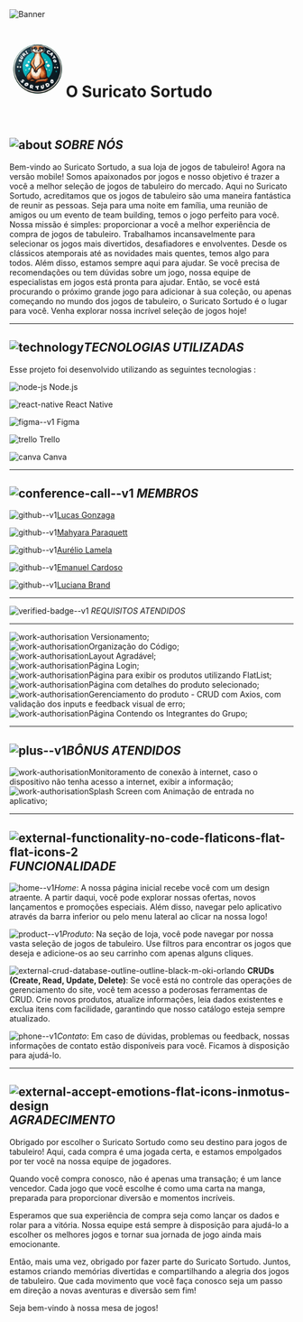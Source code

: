 <img style="width: 1030px; height: 300px; object-fit: cover;" src="https://funtasy.com.br/wp-content/uploads/2019/12/banner-full-loja-fisica-funtasy.jpg" alt="Banner">
<h1><img style="width: 100px; height: 100px; object-fit: cover;" src="https://github.com/MahyParaquett/TrabGrupoDesWeb/blob/develop/SuricatoSortudo/src/components/img/logosuricatocirc.png" alt="Banner">O Suricato Sortudo</h1>
<br/>

<img width="25" height="25" src="https://img.icons8.com/color/48/about.png" alt="about"/> *SOBRE NÓS* 
---

Bem-vindo ao Suricato Sortudo, a sua loja de jogos de tabuleiro! Agora na versão mobile! Somos apaixonados por jogos e nosso objetivo é trazer a você a melhor seleção de jogos de tabuleiro do mercado. Aqui no Suricato Sortudo, acreditamos que os jogos de tabuleiro são uma maneira fantástica de reunir as pessoas. Seja para uma noite em família, uma reunião de amigos ou um evento de team building, temos o jogo perfeito para você. Nossa missão é simples: proporcionar a você a melhor experiência de compra de jogos de tabuleiro. Trabalhamos incansavelmente para selecionar os jogos mais divertidos, desafiadores e envolventes. Desde os clássicos atemporais até as novidades mais quentes, temos algo para todos. Além disso, estamos sempre aqui para ajudar. Se você precisa de recomendações ou tem dúvidas sobre um jogo, nossa equipe de especialistas em jogos está pronta para ajudar. Então, se você está procurando o próximo grande jogo para adicionar à sua coleção, ou apenas começando no mundo dos jogos de tabuleiro, o Suricato Sortudo é o lugar para você. Venha explorar nossa incrível seleção de jogos hoje!

---

<img width="25" height="25" src="https://img.icons8.com/stickers/100/technology.png" alt="technology"/>*TECNOLOGIAS UTILIZADAS* 
---

Esse projeto foi desenvolvido utilizando as seguintes tecnologias :

<img width="48" height="48" src="https://img.icons8.com/fluency/48/node-js.png" alt="node-js"/> Node.js

<img width="48" height="48" src="https://img.icons8.com/nolan/64/react-native.png" alt="react-native"/> React Native

<img width="48" height="48" src="https://img.icons8.com/color/48/figma--v1.png" alt="figma--v1"/> Figma

<img width="48" height="48" src="https://img.icons8.com/color/48/trello.png" alt="trello"/> Trello

<img width="48" height="48" src="https://img.icons8.com/fluency/48/canva.png" alt="canva"/> Canva


---

 <img width="25" height="25" src="https://img.icons8.com/color/48/conference-call--v1.png" alt="conference-call--v1"/> *MEMBROS*
---

<img width="40" height="40" src="https://img.icons8.com/color/48/github--v1.png" alt="github--v1"/>[Lucas Gonzaga](https://github.com/olucasgon)

<img width="40" height="40" src="https://img.icons8.com/color/48/github--v1.png" alt="github--v1"/>[Mahyara Paraquett](https://github.com/MahyParaquett)

<img width="40" height="40" src="https://img.icons8.com/color/48/github--v1.png" alt="github--v1"/>[Aurélio Lamela](https://github.com/netolamela)

<img width="40" height="40" src="https://img.icons8.com/color/48/github--v1.png" alt="github--v1"/>[Emanuel Cardoso](https://github.com/ecard58)

<img width="40" height="40" src="https://img.icons8.com/color/48/github--v1.png" alt="github--v1"/>[Luciana Brand](https://github.com/lucianabrand)

---

<img width="25" height="25" src="https://img.icons8.com/fluency/48/verified-badge--v1.png" alt="verified-badge--v1"/> *REQUISITOS ATENDIDOS*

---

<img width="20" height="20" src="https://img.icons8.com/color/48/work-authorisation.png" alt="work-authorisation"/> Versionamento;<br/>
<img width="20" height="20" src="https://img.icons8.com/color/48/work-authorisation.png" alt="work-authorisation"/>Organização do Código;<br/>
<img width="20" height="20" src="https://img.icons8.com/color/48/work-authorisation.png" alt="work-authorisation"/>Layout Agradável; <br/>
<img width="20" height="20" src="https://img.icons8.com/color/48/work-authorisation.png" alt="work-authorisation"/>Página Login; <br/>
<img width="20" height="20" src="https://img.icons8.com/color/48/work-authorisation.png" alt="work-authorisation"/>Página para exibir os produtos utilizando FlatList; <br/>
<img width="20" height="20" src="https://img.icons8.com/color/48/work-authorisation.png" alt="work-authorisation"/>Página com detalhes do produto selecionado; <br/>
<img width="20" height="20" src="https://img.icons8.com/color/48/work-authorisation.png" alt="work-authorisation"/>Gerenciamento do produto - CRUD com Axios, com validação dos
inputs e feedback visual de erro; <br/>
<img width="20" height="20" src="https://img.icons8.com/color/48/work-authorisation.png" alt="work-authorisation"/>Página Contendo os Integrantes do Grupo; <br/>

---

<img width="25" height="25" src="https://img.icons8.com/color/48/plus--v1.png" alt="plus--v1"/>*******BÔNUS ATENDIDOS*******
---

<img width="20" height="20" src="https://img.icons8.com/color/48/work-authorisation.png" alt="work-authorisation"/>Monitoramento de conexão à internet, caso o dispositivo não tenha
acesso a internet, exibir a informação; <br/>
<img width="20" height="20" src="https://img.icons8.com/color/48/work-authorisation.png" alt="work-authorisation"/>Splash Screen com Animação de entrada no aplicativo; <br/>


---

<img width="25" height="25" src="https://img.icons8.com/external-flaticons-flat-flat-icons/64/external-functionality-no-code-flaticons-flat-flat-icons-2.png" alt="external-functionality-no-code-flaticons-flat-flat-icons-2"/> *FUNCIONALIDADE*
---

<img width="20" height="20" src="https://img.icons8.com/color/48/home--v1.png" alt="home--v1"/>*Home*: A nossa página inicial recebe você com um design atraente. A partir daqui, você pode explorar nossas ofertas, novos lançamentos e promoções especiais. Além disso, navegar pelo aplicativo através da barra inferior ou pelo menu lateral ao clicar na nossa logo!

<img width="20" height="20" src="https://img.icons8.com/color/48/product--v1.png" alt="product--v1"/>*Produto*: Na seção de loja, você pode navegar por nossa vasta seleção de jogos de tabuleiro. Use filtros para encontrar os jogos que deseja e adicione-os ao seu carrinho com apenas alguns cliques.

<img width="20" height="20" src="https://img.icons8.com/external-outline-black-m-oki-orlando/32/228BE6/external-crud-database-outline-outline-black-m-oki-orlando.png" alt="external-crud-database-outline-outline-black-m-oki-orlando"/> **CRUDs (Create, Read, Update, Delete)**: Se você está no controle das operações de gerenciamento do site, você tem acesso a poderosas ferramentas de CRUD. Crie novos produtos, atualize informações, leia dados existentes e exclua itens com facilidade, garantindo que nosso catálogo esteja sempre atualizado.

<img width="20" height="20" src="https://img.icons8.com/fluency/48/phone--v1.png" alt="phone--v1"/>*Contato*: Em caso de dúvidas, problemas ou feedback, nossas informações de contato estão disponíveis para você. Ficamos à disposição para ajudá-lo.

---

<img width="25" height="25" src="https://img.icons8.com/external-flat-icons-inmotus-design/67/external-accept-emotions-flat-icons-inmotus-design.png" alt="external-accept-emotions-flat-icons-inmotus-design"/> *AGRADECIMENTO*
---

Obrigado por escolher o Suricato Sortudo como seu destino para jogos de tabuleiro! Aqui, cada compra é uma jogada certa, e estamos empolgados por ter você na nossa equipe de jogadores.

Quando você compra conosco, não é apenas uma transação; é um lance vencedor. Cada jogo que você escolhe é como uma carta na manga, preparada para proporcionar diversão e momentos incríveis.

Esperamos que sua experiência de compra seja como lançar os dados e rolar para a vitória. Nossa equipe está sempre à disposição para ajudá-lo a escolher os melhores jogos e tornar sua jornada de jogo ainda mais emocionante.

Então, mais uma vez, obrigado por fazer parte do Suricato Sortudo. Juntos, estamos criando memórias divertidas e compartilhando a alegria dos jogos de tabuleiro. Que cada movimento que você faça conosco seja um passo em direção a novas aventuras e diversão sem fim!

Seja bem-vindo à nossa mesa de jogos!
